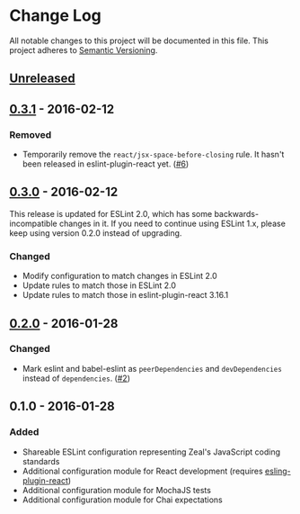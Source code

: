 # Change Log

All notable changes to this project will be documented in this file.  This project adheres to [Semantic Versioning](http://semver.org/).

## [Unreleased](https://github.com/CodingZeal/eslint-config-zeal/compare/v0.3.1...HEAD)

## [0.3.1](https://github.com/CodingZeal/eslint-config-zeal/compare/v0.3.0...v0.3.1) - 2016-02-12

### Removed

* Temporarily remove the `react/jsx-space-before-closing` rule.  It hasn't been released in eslint-plugin-react yet. ([#6](https://github.com/CodingZeal/eslint-config-zeal/pull/6))

## [0.3.0](https://github.com/CodingZeal/eslint-config-zeal/compare/v0.2.0...v0.3.0) - 2016-02-12

This release is updated for ESLint 2.0, which has some backwards-incompatible changes in it.  If you need to continue using ESLint 1.x, please keep using version 0.2.0 instead of upgrading.

### Changed

* Modify configuration to match changes in ESLint 2.0
* Update rules to match those in ESLint 2.0
* Update rules to match those in eslint-plugin-react 3.16.1

## [0.2.0](https://github.com/CodingZeal/eslint-config-zeal/compare/v0.1.0...v0.2.0) - 2016-01-28

### Changed

* Mark eslint and babel-eslint as `peerDependencies` and `devDependencies` instead of `dependencies`. ([#2](https://github.com/CodingZeal/eslint-config-zeal/pull/2))

## 0.1.0 - 2016-01-28

### Added
* Shareable ESLint configuration representing Zeal's JavaScript coding standards
* Additional configuration module for React development (requires [esling-plugin-react](https://github.com/yannickcr/eslint-plugin-react))
* Additional configuration module for MochaJS tests
* Additional configuration module for Chai expectations
